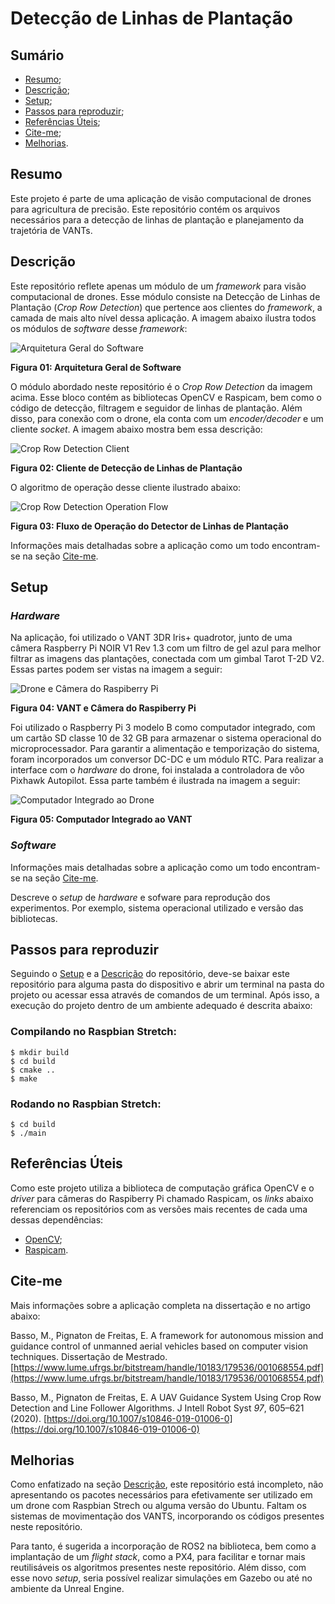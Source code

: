 # Detecção de Linhas de Plantação

## Sumário

- [Resumo](https://github.com/LASCAR-USRL/plant-line-detection/tree/master#resumo);
- [Descrição](https://github.com/LASCAR-USRL/plant-line-detection/tree/master#descrição);
- [Setup](https://github.com/LASCAR-USRL/plant-line-detection/tree/master#setup);
- [Passos para reproduzir](https://github.com/LASCAR-USRL/plant-line-detection/tree/master#passos-para-reproduzir);
- [Referências Úteis](https://github.com/LASCAR-USRL/plant-line-detection/tree/master#referências-úteis);
- [Cite-me](https://github.com/LASCAR-USRL/plant-line-detection/tree/master#cite-me);
- [Melhorias](https://github.com/LASCAR-USRL/plant-line-detection/tree/master#melhorias).

## Resumo

Este projeto é parte de uma aplicação de visão computacional de drones para agricultura de precisão. Este repositório contém os arquivos necessários para a detecção de linhas de plantação e planejamento da trajetória de VANTs.

## Descrição

Este repositório reflete apenas um módulo de um _framework_ para visão computacional de drones. Esse módulo consiste na Detecção de Linhas de Plantação (_Crop Row Detection_) que pertence aos clientes do _framework_, a camada de mais alto nível dessa aplicação. A imagem abaixo ilustra todos os módulos de _software_ desse _framework_:

![Arquitetura Geral do Software](/assets/pictures/general_software_architecture.png)

**Figura 01: Arquitetura Geral de Software**

O módulo abordado neste repositório é o _Crop Row Detection_ da imagem acima. Esse bloco contém as bibliotecas OpenCV e Raspicam, bem como o código de detecção, filtragem e seguidor de linhas de plantação. Além disso, para conexão com o drone, ela conta com um _encoder/decoder_ e um cliente _socket_. A imagem abaixo mostra bem essa descrição:

![_Crop Row Detection Client_](/assets/pictures/crop_row_detection_client.png)

**Figura 02: Cliente de Detecção de Linhas de Plantação**

O algoritmo de operação desse cliente ilustrado abaixo:

![_Crop Row Detection Operation Flow_](/assets/pictures/crop_row_detection_algorithm.png)

**Figura 03: Fluxo de Operação do Detector de Linhas de Plantação**

Informações mais detalhadas sobre a aplicação como um todo encontram-se na seção [Cite-me](https://github.com/LASCAR-USRL/plant-line-detection/tree/master#cite-me).

## Setup

### _Hardware_

Na aplicação, foi utilizado o VANT 3DR Iris+ quadrotor, junto de uma câmera Raspberry Pi NOIR V1 Rev 1.3 com um filtro de gel azul para melhor filtrar as imagens das plantações, conectada com um gimbal Tarot T-2D V2. Essas partes podem ser vistas na imagem a seguir:

![Drone e Câmera do Raspiberry Pi](/assets/pictures/drone_and_raspiberry_pi_camera.png)

**Figura 04: VANT e Câmera do Raspiberry Pi**

Foi utilizado o Raspberry Pi 3 modelo B como computador integrado, com um cartão SD classe 10 de 32 GB para armazenar o sistema operacional do microprocessador. Para garantir a alimentação e temporização do sistema, foram incorporados um conversor DC-DC e um módulo RTC. Para realizar a interface com o _hardware_ do drone, foi instalada a controladora de vôo Pixhawk Autopilot. Essa parte também é ilustrada na imagem a seguir:

![Computador Integrado ao Drone](/assets/pictures/embedded_hardware_connections.png)

**Figura 05: Computador Integrado ao VANT**

### _Software_



Informações mais detalhadas sobre a aplicação como um todo encontram-se na seção [Cite-me](https://github.com/LASCAR-USRL/plant-line-detection/tree/master#cite-me).

Descreve o _setup_ de _hardware_ e sofware para reprodução dos experimentos. Por exemplo, sistema operacional utilizado e versão das bibliotecas.

## Passos para reproduzir

Seguindo o [Setup](https://github.com/LASCAR-USRL/plant-line-detection/tree/master#setup) e a [Descrição](https://github.com/LASCAR-USRL/plant-line-detection/tree/master#descrição) do repositório, deve-se baixar este repositório para alguma pasta do dispositivo e abrir um terminal na pasta do projeto ou acessar essa através de comandos de um terminal. Após isso, a execução do projeto dentro de um ambiente adequado é descrita abaixo:

### Compilando no Raspbian Stretch:
	$ mkdir build
	$ cd build
	$ cmake ..
	$ make

### Rodando no Raspbian Stretch:
	$ cd build
	$ ./main

## Referências Úteis

Como este projeto utiliza a biblioteca de computação gráfica OpenCV e o _driver_ para câmeras do Raspiberry Pi chamado Raspicam, os _links_ abaixo referenciam os repositórios com as versões mais recentes de cada uma dessas dependências:

- [OpenCV](https://github.com/opencv/opencv);
- [Raspicam](https://github.com/cedricve/raspicam).

## Cite-me

Mais informações sobre a aplicação completa na dissertação e no artigo abaixo:

Basso, M., Pignaton de Freitas, E. A framework for autonomous mission and guidance control of unmanned aerial vehicles based on computer vision techniques. Dissertação de Mestrado. [https://www.lume.ufrgs.br/bitstream/handle/10183/179536/001068554.pdf](https://www.lume.ufrgs.br/bitstream/handle/10183/179536/001068554.pdf)

Basso, M., Pignaton de Freitas, E. A UAV Guidance System Using Crop Row Detection and Line Follower Algorithms. J Intell Robot Syst *97*, 605–621 (2020). [https://doi.org/10.1007/s10846-019-01006-0](https://doi.org/10.1007/s10846-019-01006-0)

## Melhorias

Como enfatizado na seção [Descrição](https://github.com/LASCAR-USRL/plant-line-detection/tree/master#descrição), este repositório está incompleto, não apresentando os pacotes necessários para efetivamente ser utilizado em um drone com Raspbian Strech ou alguma versão do Ubuntu. Faltam os sistemas de movimentação dos VANTS, incorporando os códigos presentes neste repositório.

Para tanto, é sugerida a incorporação de ROS2 na biblioteca, bem como a implantação de um _flight stack_, como a PX4, para facilitar e tornar mais reutilisáveis os algoritmos presentes neste repositório. Além disso, com esse novo _setup_, seria possível realizar simulações em Gazebo ou até no ambiente da Unreal Engine.
